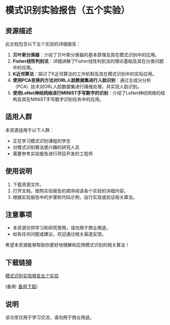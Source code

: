 # 模式识别实验报告（五个实验）

## 资源描述

此文档包含以下五个实验的详细报告：

1. **贝叶斯分类器**：介绍了贝叶斯分类器的基本原理及其在模式识别中的应用。
2. **Fisher线性判别法**：详细讲解了Fisher线性判别法的理论基础及其在分类问题中的应用。
3. **K近邻算法**：探讨了K近邻算法的工作机制及其在模式识别中的实际应用。
4. **使用PCA变换的方法对ORL人脸数据集进行人脸识别**：通过主成分分析（PCA）技术对ORL人脸数据集进行降维处理，并实现人脸识别。
5. **使用LeNet神经网络进行MINIST手写数字的识别**：介绍了LeNet神经网络的结构及其在MINIST手写数字识别任务中的应用。

## 适用人群

本资源适用于以下人群：

- 正在学习模式识别课程的学生
- 对模式识别算法感兴趣的研究人员
- 需要参考实验报告进行项目开发的工程师

## 使用说明

1. 下载资源文件。
2. 打开文档，按照实验报告的顺序阅读各个实验的详细内容。
3. 根据实验报告中的步骤和代码示例，自行实现或验证相关算法。

## 注意事项

- 本资源仅供学习和研究使用，请勿用于商业用途。
- 如有任何问题或建议，欢迎通过相关渠道反馈。

希望本资源能够帮助你更好地理解和应用模式识别的相关算法！

## 下载链接
[模式识别实验报告五个实验](https://pan.quark.cn/s/eb5272a665ee) 

(备用: [备用下载](https://pan.baidu.com/s/1UMTmr34S4tneAdR2LrKYSw?pwd=1234))

## 说明

该仓库仅用于学习交流，请勿用于商业用途。
